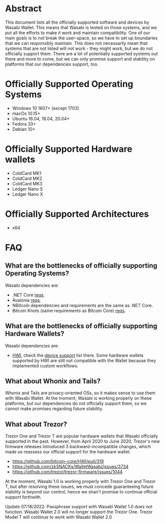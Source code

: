 # Abstract

This document lists all the officially supported software and devices by Wasabi Wallet. This means that Wasabi is tested on those systems, and we put all the efforts to make it work and maintain compatibility. One of our main goals is to not break the user-space, so we have to set up boundaries that we can responsibly maintain. This does not necessarily mean that systems that are not listed will not work - they might work, but we do not officially support them. There are a lot of potentially supported systems out there and more to come, but we can only promise support and stability on platforms that our dependencies support, too.

# Officially Supported Operating Systems

- Windows 10 1607+ (except 1703)
- macOs 10.15+
- Ubuntu 16.04, 18.04, 20.04+
- Fedora 33+
- Debian 10+

# Officially Supported Hardware wallets

- ColdCard MK1
- ColdCard MK2
- ColdCard MK3
- Ledger Nano S
- Ledger Nano X

# Officially Supported Architectures

- x64

# FAQ

## What are the bottlenecks of officially supporting Operating Systems?

Wasabi dependencies are:
- .NET Core [reqs](https://github.com/dotnet/core/blob/master/release-notes/3.1/3.1-supported-os.md).
- Avalonia [reqs](https://github.com/AvaloniaUI/Avalonia/wiki/Runtime-Requirements).
- NBitcoin dependencies and requirements are the same as .NET Core.
- Bitcoin Knots (same requirements as Bitcoin Core) [reqs](https://bitcoin.org/en/bitcoin-core/features/requirements#system-requirements).

## What are the bottlenecks of officially supporting Hardware Wallets?

Wasabi dependencies are:
- [HWI](https://github.com/bitcoin-core/HWI), check the [device support](https://github.com/bitcoin-core/HWI#device-support) list there. Some hardware wallets supported by HWI are still not compatible with the Wallet because they implemented custom workflows.

## What about Whonix and Tails?

Whonix and Tails are privacy-oriented OSs, so it makes sense to use them with Wasabi Wallet. At the moment, Wasabi is working properly on these platforms, but our dependencies do not officially support them, so we cannot make promises regarding future stability.

## What about Trezor?

Trezor One and Trezor T are popular hardware wallets that Wasabi officially supported in the past. However, from April 2020 to June 2020, Trezor's new firmware releases introduced 3 backward-incompatible changes, which made us reassess our official support for the hardware wallet.
- https://github.com/bitcoin-core/HWI/pull/319
- https://github.com/zkSNACKs/WalletWasabi/issues/3734
- https://github.com/trezor/trezor-firmware/issues/1044

At the moment, Wasabi 1.0 is working properly with Trezor One and Trezor T, but after resolving these issues, we must concede guaranteeing future stability is beyond our control, hence we shan't promise to continue official support forthwith.

Update 07/18/2022: Passphrase support with Wasabi Wallet 1.0 does not function. Wasabi Wallet 2.0 will no longer support the Trezor One. Trezor Model T will continue to work with Wasabi Wallet 2.0
